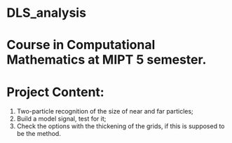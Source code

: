 # DLS_analysis
# Course in Computational Mathematics at MIPT 5 semester. 

# Project Content:
1. Two-particle recognition of the size of near and far particles;
2. Build a model signal, test for it;
3. Check the options with the thickening of the grids, if this is supposed to be the method.